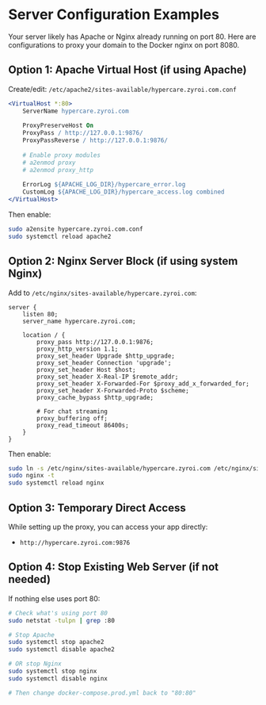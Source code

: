 # Server Configuration Examples

Your server likely has Apache or Nginx already running on port 80. Here are configurations to proxy your domain to the Docker nginx on port 8080.

## Option 1: Apache Virtual Host (if using Apache)

Create/edit: `/etc/apache2/sites-available/hypercare.zyroi.com.conf`

```apache
<VirtualHost *:80>
    ServerName hypercare.zyroi.com
    
    ProxyPreserveHost On
    ProxyPass / http://127.0.0.1:9876/
    ProxyPassReverse / http://127.0.0.1:9876/
    
    # Enable proxy modules
    # a2enmod proxy
    # a2enmod proxy_http
    
    ErrorLog ${APACHE_LOG_DIR}/hypercare_error.log
    CustomLog ${APACHE_LOG_DIR}/hypercare_access.log combined
</VirtualHost>
```

Then enable:
```bash
sudo a2ensite hypercare.zyroi.com.conf
sudo systemctl reload apache2
```

## Option 2: Nginx Server Block (if using system Nginx)

Add to `/etc/nginx/sites-available/hypercare.zyroi.com`:

```nginx
server {
    listen 80;
    server_name hypercare.zyroi.com;
    
    location / {
        proxy_pass http://127.0.0.1:9876;
        proxy_http_version 1.1;
        proxy_set_header Upgrade $http_upgrade;
        proxy_set_header Connection 'upgrade';
        proxy_set_header Host $host;
        proxy_set_header X-Real-IP $remote_addr;
        proxy_set_header X-Forwarded-For $proxy_add_x_forwarded_for;
        proxy_set_header X-Forwarded-Proto $scheme;
        proxy_cache_bypass $http_upgrade;
        
        # For chat streaming
        proxy_buffering off;
        proxy_read_timeout 86400s;
    }
}
```

Then enable:
```bash
sudo ln -s /etc/nginx/sites-available/hypercare.zyroi.com /etc/nginx/sites-enabled/
sudo nginx -t
sudo systemctl reload nginx
```

## Option 3: Temporary Direct Access

While setting up the proxy, you can access your app directly:
- `http://hypercare.zyroi.com:9876`

## Option 4: Stop Existing Web Server (if not needed)

If nothing else uses port 80:
```bash
# Check what's using port 80
sudo netstat -tulpn | grep :80

# Stop Apache
sudo systemctl stop apache2
sudo systemctl disable apache2

# OR stop Nginx
sudo systemctl stop nginx
sudo systemctl disable nginx

# Then change docker-compose.prod.yml back to "80:80"
```